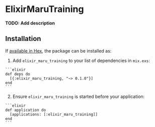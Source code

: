 # ElixirMaruTraining

**TODO: Add description**

## Installation

If [available in Hex](https://hex.pm/docs/publish), the package can be installed as:

  1. Add `elixir_maru_training` to your list of dependencies in `mix.exs`:

    ```elixir
    def deps do
      [{:elixir_maru_training, "~> 0.1.0"}]
    end
    ```

  2. Ensure `elixir_maru_training` is started before your application:

    ```elixir
    def application do
      [applications: [:elixir_maru_training]]
    end
    ```

